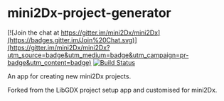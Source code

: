 # mini2Dx-project-generator

[![Join the chat at https://gitter.im/mini2Dx/mini2Dx](https://badges.gitter.im/Join%20Chat.svg)](https://gitter.im/mini2Dx/mini2Dx?utm_source=badge&utm_medium=badge&utm_campaign=pr-badge&utm_content=badge)
[![Build Status](https://travis-ci.org/mini2Dx/mini2Dx-project-generator.svg?branch=master)](https://travis-ci.org/mini2Dx/mini2Dx-project-generator)

An app for creating new mini2Dx projects.

Forked from the LibGDX project setup app and customised for mini2Dx.
